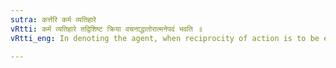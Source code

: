 ```yaml
---
sutra: कर्त्तरि कर्म व्यतिहारे
vRtti: कर्म व्यतिहारे तद्विशिष्ट क्रिया वचनाद्धातोरात्मनेपदं भवति ॥
vRtti_eng: In denoting the agent, when reciprocity of action is to be expressed, the affixes of the _Atmanepada_ are employed.

---
```


